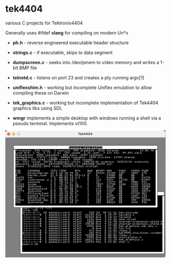 # tek4404
various C projects for Tektronix4404

Generally uses #ifdef __clang__ for compiling on modern Un*x 

- **ph.h**          - reverse engineered executable header structure<br>
- **strings.c**     - if executable, skips to data segment<br>
- **dumpscreen.c**  - seeks into /dev/pmem to video memory and writes a 1-bit BMP file<br>
- **telnetd.c**  - listens on port 23 and creates a pty running argv[1]<br>
- **uniflexshim.h**  - working but incomplete Uniflex emulation to allow compiling these on Darwin<br>

- **tek_graphics.c** - working but incomplete implementation of Tek4404 graphics libs using SDL 
- **wmgr** implements a simple desktop with windows running a shell via a pseudo terminal.  Implements vt100.

![alt text](https://github.com/Elektraglide/tek4404/blob/main/wmgr/tek4404_wmgr.png?raw=true)


